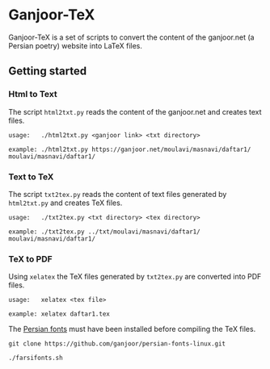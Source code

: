 # Ganjoor-TeX

Ganjoor-TeX is a set of scripts to convert the content of the ganjoor.net (a Persian poetry) website into LaTeX files.

## Getting started

### Html to Text

The script `html2txt.py` reads the content of the ganjoor.net and creates text files.

```
usage:   ./html2txt.py <ganjoor link> <txt directory>

example: ./html2txt.py https://ganjoor.net/moulavi/masnavi/daftar1/ moulavi/masnavi/daftar1/
```

### Text to TeX

The script `txt2tex.py` reads the content of text files generated by `html2txt.py` and creates TeX files.

```
usage:   ./txt2tex.py <txt directory> <tex directory>

example: ./txt2tex.py ../txt/moulavi/masnavi/daftar1/ moulavi/masnavi/daftar1/
```

### TeX to PDF

Using `xelatex` the TeX files generated by `txt2tex.py` are converted into PDF files. 

```
usage:   xelatex <tex file>

example: xelatex daftar1.tex
```

The [Persian fonts](https://github.com/ganjoor/persian-fonts-linux) must have been installed before compiling the TeX files.

```
git clone https://github.com/ganjoor/persian-fonts-linux.git

./farsifonts.sh
```
